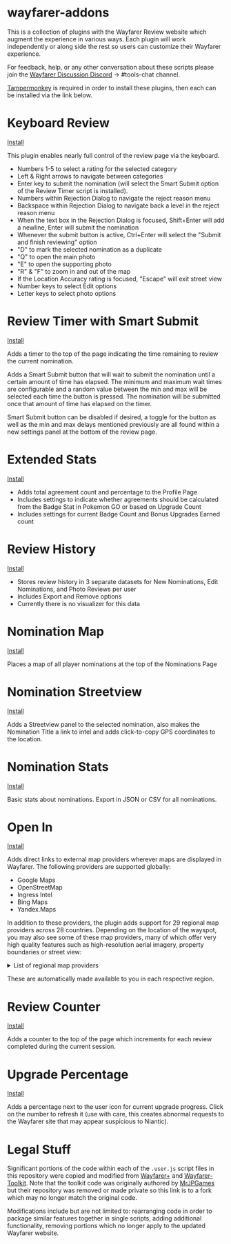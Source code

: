 # wayfarer-addons

This is a collection of plugins with the Wayfarer Review website which augment the experience in various ways. 
Each plugin will work independently or along side the rest so users can customize their Wayfarer experience.

For feedback, help, or any other conversation about these scripts please join the [Wayfarer Discussion Discord](https://discord.gg/DvDCRXcvxG) -> #tools-chat channel. 

[Tampermonkey](https://tampermonkey.net/) is required in order to install these plugins, then each can be installed via the link below.

# Keyboard Review
[Install](https://github.com/tehstone/wayfarer-addons/raw/main/wayfarer-keyboard-review.user.js)

This plugin enables nearly full control of the review page via the keyboard.

- Numbers 1-5 to select a rating for the selected category
- Left & Right arrows to navigate between categories
- Enter key to submit the nomination (will select the Smart Submit option of the Review Timer script is installed).
- Numbers within Rejection Dialog to navigate the reject reason menu
- Backspace within Rejection Dialog to navigate back a level in the reject reason menu
- When the text box in the Rejection Dialog is focused, Shift+Enter will add a newline, Enter will submit the nomination
- Whenever the submit button is active, Ctrl+Enter will select the "Submit and finish reviewing" option
- "D" to mark the selected nomination as a duplicate
- "Q" to open the main photo
- "E" to open the supporting photo
- "R" & "F" to zoom in and out of the map
- If the Location Accuracy rating is focused, "Escape" will exit street view
- Number keys to select Edit options
- Letter keys to select photo options

# Review Timer with Smart Submit
[Install](https://github.com/tehstone/wayfarer-addons/raw/main/wayfarer-review-timer.user.js)

Adds a timer to the top of the page indicating the time remaining to review the current nomination.

Adds a Smart Submit button that will wait to submit the nomination until a certain amount of time has elapsed. The minimum and maximum wait times are configurable and a random value between the min and max will be selected each time the button is pressed. The nomination will be submitted once that amount of time has elapsed on the timer.

Smart Submit button can be disabled if desired, a toggle for the button as well as the min and max delays mentioned previously are all found within a new settings panel at the bottom of the review page.

# Extended Stats
[Install](https://github.com/tehstone/wayfarer-addons/raw/main/wayfarer-extended-stats.user.js)

- Adds total agreement count and percentage to the Profile Page
- Includes settings to indicate whether agreements should be calculated from the Badge Stat in Pokemon GO or based on Upgrade Count
- Includes settings for current Badge Count and Bonus Upgrades Earned count

# Review History
[Install](https://github.com/tehstone/wayfarer-addons/raw/main/wayfarer-review-history.user.js)

- Stores review history in 3 separate datasets for New Nominations, Edit Nominations, and Photo Reviews per user
- Includes Export and Remove options
- Currently there is no visualizer for this data

# Nomination Map 
[Install](https://github.com/tehstone/wayfarer-addons/raw/main/wayfarer-nomination-map.user.js)

Places a map of all player nominations at the top of the Nominations Page

# Nomination Streetview
[Install](https://github.com/tehstone/wayfarer-addons/raw/main/wayfarer-nomination-streetview.user.js)

Adds a Streetview panel to the selected nomination, also makes the Nomination Title a link to intel and adds click-to-copy GPS coordinates to the location.

# Nomination Stats
[Install](https://github.com/tehstone/wayfarer-addons/raw/main/wayfarer-nomination-stats.user.js)

Basic stats about nominations. Export in JSON or CSV for all nominations.

# Open In
[Install](https://github.com/tehstone/wayfarer-addons/raw/main/wayfarer-open-in.user.js)

Adds direct links to external map providers wherever maps are displayed in Wayfarer. The following providers are supported globally:

- Google Maps
- OpenStreetMap
- Ingress Intel
- Bing Maps
- Yandex.Maps

In addition to these providers, the plugin adds support for 29 regional map providers across 28 countries. Depending on the location of the wayspot, you may also see some of these map providers, many of which offer very high quality features such as high-resolution aerial imagery, property boundaries or street view:

<details>
    <summary>List of regional map providers</summary>

- 🇦🇺 **Australia:** NSW Imagery
    - **New South Wales:** NSW Imagery
- 🇦🇽 **Åland Islands:** Maanmittauslaitos, Paikkatietoikkuna
- 🇧🇪 **Belgium:** NGI/IGN
- 🇧🇱 **Saint Barthélemy:** Mappy
- 🇨🇭 **Switzerland:** Admin.ch
- 🇨🇿 **Czech Republic:** Mapy.cz
- 🇩🇰 **Denmark:** Find vej, Krak, SDFE Skråfoto
- 🇫🇮 **Finland:** Maanmittauslaitos, Paikkatietoikkuna
- 🇫🇴 **Faroe Islands:** Flogmyndir, Føroyakort
- 🇫🇷 **France:** Mappy
- 🇬🇫 **French Guiana:** Mappy
- 🇩🇪 **Germany:**
    - **Bavaria:** BayernAtlas
    - **Berlin:** FIS-Broker
    - **Bremen:** GeoPortal Bremen, Geoportal der Metropolregion Hamburg, Hamburg Geo-Online
    - **Hamburg:** Geoportal der Metropolregion Hamburg, Hamburg Geo-Online
    - **Lower Saxony:** GeobasisdatenViewer Niedersachsen
    - **Mecklenburg-Western Pomerania:** GAIA-MV, ORKa.MV
    - **Rhineland-Palatinate:** GeoBasisViewer RLP
    - **Schleswig-Holstein:** Hamburg Geo-Online
    - **Thuringia:** Thüringen Viewer
- 🇬🇵 **Guadeloupe:** Mappy
- 🇮🇸 **Iceland:** Já.is Götusýn, Landupplýsingagátt LMÍ, Map.is, Samsýn
- 🇰🇷 **South Korea:** Kakao, Naver
- 🇱🇮 **Liechtenstein:** Admin.ch, Geodatenportal der LLV
- 🇱🇺 **Luxembourg:** Geoportal Luxembourg
- 🇲🇨 **Monaco:** Mappy
- 🇲🇫 **Saint Martin:** Mappy
- 🇲🇶 **Martinique:** Mappy
- 🇳🇱 **Netherlands:** Kaarten van Nederland, Map5 NLTopo
- 🇳🇴 **Norway:** Gule Sider, Kommunekart, Norge i bilder, Norgeskart, UT.no
- 🇵🇱 **Poland:** Geoportal
- 🇵🇲 **Saint Pierre and Miquelon:** Mappy
- 🇷🇪 **Réunion:** Mappy
- 🇸🇪 **Sweden:** Eniro, Lantmäteriet
- 🇸🇯 **Svalbard and Jan Mayen:**
    - **Svalbard:** TopoSvalbard
- 🇸🇰 **Slovakia:** Mapy.cz
- 🇸🇽 **Sint Maarten:** Mappy
- 🇼🇫 **Wallis and Futuna:** Mappy
- 🇾🇹 **Mayotte:** Mappy

</details>

These are automatically made available to you in each respective region.

# Review Counter
[Install](https://github.com/tehstone/wayfarer-addons/raw/main/wayfarer-review-counter.user.js)

Adds a counter to the top of the page which increments for each review completed during the current session.

# Upgrade Percentage
[Install](https://github.com/tehstone/wayfarer-addons/raw/main/wayfarer-upgrade-percent.user.js)

Adds a percentage next to the user icon for current upgrade progress. Click on the number to refresh it (use with care, this creates abnormal requests to the Wayfarer site that may appear suspicious to Niantic).

# Legal Stuff
Significant portions of the code within each of the `.user.js` script files in this repository were copied and modified from [Wayfarer+](https://github.com/MrJPGames/WayFarerPlus) and [Wayfarer-Toolkit](https://github.com/AlterTobi/WayFarer-Toolkit). Note that the toolkit code was originally authored by [MrJPGames](https://github.com/MrJPGames) but their repository was removed or made private so this link is to a fork which may no longer match the original code.

Modifications include but are not limited to: rearranging code in order to package similar features together in single scripts, adding additional functionality, removing portions which no longer apply to the updated Wayfarer website.
